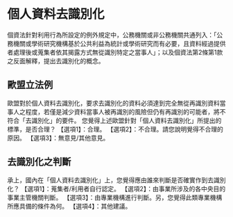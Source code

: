 # 個人資料去識別化

個資法針對利用行為所設定的例外規定中，公務機關或非公務機關共通列入：「公務機關或學術研究機構基於公共利益為統計或學術研究而有必要，且資料經過提供者處理後或蒐集者依其揭露方式無從識別特定之當事人」；以及個資法第2條第1款之反面解釋，提出去識別化的概念。

## 歐盟立法例 
歐盟對於個人資料去識別化，要求去識別化的資料必須達到完全無從再識別資料當事人之程度，若僅是減少資料當事人被再識別的風險但仍有再識別的可能者，將不符合「去識別化」的要件。
您覺得上述歐盟針對「個人資料去識別化」所提出的標準，是否合理？
【選項1】：合理。
【選項2】：不合理。請您說明覺得不合理的原因。
【選項3】：無意見/其他意見。

## 去識別化之判斷
承上，國內在「個人資料去識別化」上，您覺得應由誰來判斷是否確實作到去識別化？
【選項1】：蒐集者/利用者自行認定。
【選項2】：由事業所涉及的各中央目的事業主管機關判斷。
【選項3】：由專業機構進行判斷。另，您覺得此類專業機構所應具備的條件為何。
【選項4】：其他建議。
